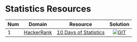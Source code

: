 # Statistics Resources

| Num | Domain | Resource | Solution |
| --- | ------ | --------- | :------: |
| 1 | [HackerRank](https://www.hackerrank.com/dashboard) | [10 Days of Statistics](https://www.hackerrank.com/domains/tutorials/10-days-of-statistics) | [![GIT](https://img.icons8.com/?size=50&id=3tC9EQumUAuq&format=png&color=000000)](https://github.com/Aleksei-Uzin/hackerrank-10-days-of-statistics) |
